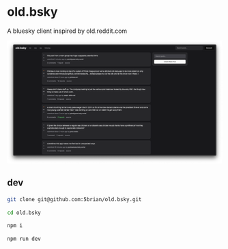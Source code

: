 # old.bsky

A bluesky client inspired by old.reddit.com

![old.bsky screenshot](public/screenshots/temp.png)

## dev

```bash
git clone git@github.com:5brian/old.bsky.git
```

```bash
cd old.bsky
```

```bash
npm i
```

```bash
npm run dev
```
